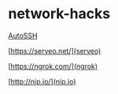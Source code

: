 # network-hacks

[AutoSSH](http://www.harding.motd.ca/autossh/)

[https://serveo.net/](serveo)

[https://ngrok.com/](ngrok)

[http://nip.io/](nip.io)
